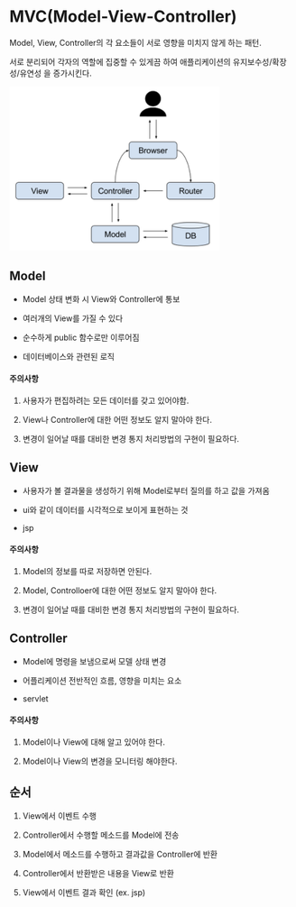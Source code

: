 # MVC(Model-View-Controller)

Model, View, Controller의 각 요소들이 서로 영향을 미치지 않게 하는 패턴.

서로 분리되어 각자의 역할에 집중할 수 있게끔 하여 애플리케이션의 유지보수성/확장성/유연성 을 증가시킨다.




![mvc](images/mvc.png)

## **Model**
- Model 상태 변화 시 View와 Controller에 통보

- 여러개의 View를 가질 수 있다

- 순수하게 public 함수로만 이루어짐

- 데이터베이스와 관련된 로직

#### **주의사항**
1. 사용자가 편집하려는 모든 데이터를 갖고 있어야함.

2. View나 Controller에 대한 어떤 정보도 알지 말아야 한다.

3. 변경이 일어날 때를 대비한 변경 통지 처리방법의 구현이 필요하다.



## **View**
- 사용자가 볼 결과물을 생성하기 위해 Model로부터 질의를 하고 값을 가져옴

- ui와 같이 데이터를 시각적으로 보이게 표현하는 것

- jsp

#### **주의사항**
1. Model의 정보를 따로 저장하면 안된다.

2. Model, Controlloer에 대한 어떤 정보도 알지 말아야 한다.

3. 변경이 일어날 때를 대비한 변경 통지 처리방법의 구현이 필요하다.


## **Controller**
- Model에 명령을 보냄으로써 모델 상태 변경

- 어플리케이션 전반적인 흐름, 영향을 미치는 요소

- servlet

#### **주의사항**

1. Model이나 View에 대해 알고 있어야 한다.

2. Model이나 View의 변경을 모니터링 해야한다.




## **순서**
1. View에서 이벤트 수행

2. Controller에서 수행할 메소드를 Model에 전송

3. Model에서 메소드를 수행하고 결과값을 Controller에 반환

4. Controller에서 반환받은 내용을 View로 반환

5. View에서 이벤트 결과 확인 (ex. jsp)


